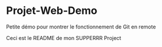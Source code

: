 # Projet-Web-Demo
Petite démo pour montrer le fonctionnement de Git en remote

Ceci est le README de mon SUPPERRR Project
